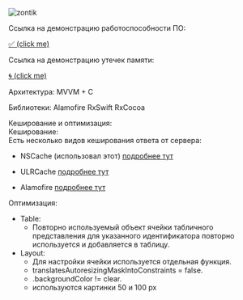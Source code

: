 ![zontik](https://user-images.githubusercontent.com/50994543/99689483-1aebf900-2a98-11eb-9a3e-01cb18b0c748.png)

Ссылка на демонстрацию работоспособности ПО:  

[✅ (click me)](https://youtu.be/J6mo18MSn64)

Ссылка на демонстрацию утечек памяти:  

[🌀 (click me)](https://youtu.be/9ZD1m8bqP8g)



Архитектура:
MVVM + C

Библиотеки:
Alamofire
RxSwift
RxCocoa

Кеширование и оптимизация:  
Кеширование:  
Есть несколько видов кеширования ответа от сервера:  

- NSCache (использовал этот) [подробнее тут](https://www.hackingwithswift.com/example-code/system/how-to-cache-data-using-nscache)

- ULRCache [подробнее тут](https://developer.apple.com/documentation/foundation/urlcache)

- Alamofire [подробнее тут](https://github.com/Alamofire/Alamofire/blob/master/Documentation/AdvancedUsage.md#cachedresponsehandler)  

Оптимизация:  
- Table:  
  - Повторно используемый объект ячейки табличного представления для указанного идентификатора повторно используется и добавляется в таблицу.  
- Layout:  
  - Для настройки ячейки используется отдельная функция.  
  - translatesAutoresizingMaskIntoConstraints = false.  
  - .backgroundColor != clear.  
  - используются картинки 50 и 100 px 
